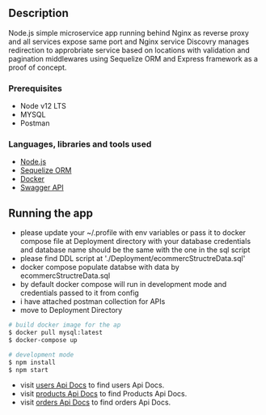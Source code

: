 ## Description
Node.js simple microservice app running behind Nginx as reverse proxy and all services expose same port and Nginx service Discovry manages redirection to approbriate service based on locations with validation and pagination middlewares using Sequelize ORM and Express framework as a proof of concept.
### Prerequisites  
  
-  Node v12 LTS
-  MYSQL
-  Postman
  ### Languages, libraries and tools used
-   [Node.js](https://nodejs.org/en/)
-   [Sequelize ORM](https://sequelize.org/)
-   [Docker](https://www.docker.com/)
-   [Swagger API](https://swagger.io/)

## Running the app
- please update your ~/.profile with env variables or pass it to docker compose file at Deployment directory with your database credentials and database name should be the same with the one in the sql script
- please find DDL script at './Deployment/ecommercStructreData.sql'
- docker compose populate databse with data by ecommercStructreData.sql
- by default docker compose will run in development mode and credentials passed to it from config
- i have attached postman collection for APIs
- move to Deployment Directory
```bash
# build docker image for the ap
$ docker pull mysql:latest
$ docker-compose up

# development mode
$ npm install
$ npm start
```
- visit [users Api Docs](http://localhost:8080/users/api-docs/) to find users Api Docs.
- visit [products Api Docs](http://localhost:8080/products/api-docs/) to find Products Api Docs.
- visit [orders Api Docs](http://localhost:8080/orders/api-docs/) to find orders Api Docs.
